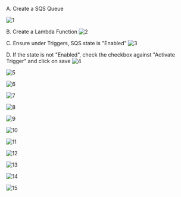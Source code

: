 A. Create a SQS Queue

![1](https://github.com/prashantlangade306/12weeksawschallenge/assets/57378421/38fb55eb-4e05-4e49-9b6c-e3b466ee6038)

B. Create a Lambda Function
![2](https://github.com/prashantlangade306/12weeksawschallenge/assets/57378421/d24374a5-4ccc-492b-a083-8c4b0c38645b)

C. Ensure under Triggers, SQS state is "Enabled"
![3](https://github.com/prashantlangade306/12weeksawschallenge/assets/57378421/70c47791-3253-49e0-b687-64f65450661a)

D. If the state is not "Enabled", check the checkbox against "Activate Trigger" and click on save
![4](https://github.com/prashantlangade306/12weeksawschallenge/assets/57378421/7479a009-74cc-4a84-ae97-4e3e6956bcda)

![5](https://github.com/prashantlangade306/12weeksawschallenge/assets/57378421/fe52752d-3e6c-4858-84bd-54c53e3d815d)

![6](https://github.com/prashantlangade306/12weeksawschallenge/assets/57378421/150d3633-195d-4101-999e-676f7455a7be)

![7](https://github.com/prashantlangade306/12weeksawschallenge/assets/57378421/721036df-9bc2-40ca-8cbe-8fee464b4e05)

![8](https://github.com/prashantlangade306/12weeksawschallenge/assets/57378421/cc015af4-1384-45da-a451-29e966f924a3)

![9](https://github.com/prashantlangade306/12weeksawschallenge/assets/57378421/814c7ca5-911a-48d6-a0d8-93ac6b7b8ca7)

![10](https://github.com/prashantlangade306/12weeksawschallenge/assets/57378421/d9576303-3986-4bc0-9266-a1523d9d5428)

![11](https://github.com/prashantlangade306/12weeksawschallenge/assets/57378421/d7d2f0ca-db93-4ce8-977d-7d4e3e15637b)

![12](https://github.com/prashantlangade306/12weeksawschallenge/assets/57378421/5afc3f93-5da3-4fd2-aab7-5ec1959c9de2)

![13](https://github.com/prashantlangade306/12weeksawschallenge/assets/57378421/1f72d7a6-0f7b-4524-b137-f72b190dfc93)

![14](https://github.com/prashantlangade306/12weeksawschallenge/assets/57378421/fb22ab20-0ad7-4a36-82b2-a91cbd625be4)

![15](https://github.com/prashantlangade306/12weeksawschallenge/assets/57378421/86def9ba-c3ef-4ae8-b0fa-1252d9aaf22f)
